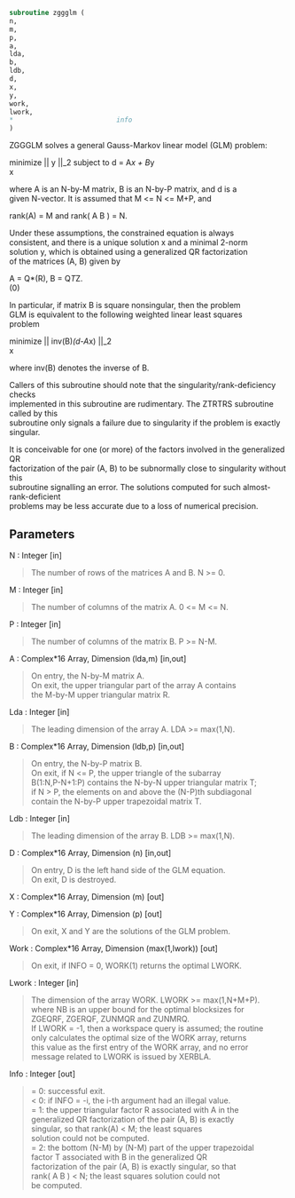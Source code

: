 ```fortran  
subroutine zggglm (  
n,  
m,  
p,  
a,  
lda,  
b,  
ldb,  
d,  
x,  
y,  
work,  
lwork,  
*                          info  
)  
```  
  
ZGGGLM solves a general Gauss-Markov linear model (GLM) problem:  
  
minimize || y ||_2   subject to   d = A*x + B*y  
x  
  
where A is an N-by-M matrix, B is an N-by-P matrix, and d is a  
given N-vector. It is assumed that M <= N <= M+P, and  
  
rank(A) = M    and    rank( A B ) = N.  
  
Under these assumptions, the constrained equation is always  
consistent, and there is a unique solution x and a minimal 2-norm  
solution y, which is obtained using a generalized QR factorization  
of the matrices (A, B) given by  
  
A = Q*(R),   B = Q*T*Z.  
(0)  
  
In particular, if matrix B is square nonsingular, then the problem  
GLM is equivalent to the following weighted linear least squares  
problem  
  
minimize || inv(B)*(d-A*x) ||_2  
x  
  
where inv(B) denotes the inverse of B.  
  
Callers of this subroutine should note that the singularity/rank-deficiency checks  
implemented in this subroutine are rudimentary. The ZTRTRS subroutine called by this  
subroutine only signals a failure due to singularity if the problem is exactly singular.  
  
It is conceivable for one (or more) of the factors involved in the generalized QR  
factorization of the pair (A, B) to be subnormally close to singularity without this  
subroutine signalling an error. The solutions computed for such almost-rank-deficient  
problems may be less accurate due to a loss of numerical precision.  
  
  
## Parameters  
N : Integer [in]  
> The number of rows of the matrices A and B.  N >= 0.  
  
M : Integer [in]  
> The number of columns of the matrix A.  0 <= M <= N.  
  
P : Integer [in]  
> The number of columns of the matrix B.  P >= N-M.  
  
A : Complex*16 Array, Dimension (lda,m) [in,out]  
> On entry, the N-by-M matrix A.  
> On exit, the upper triangular part of the array A contains  
> the M-by-M upper triangular matrix R.  
  
Lda : Integer [in]  
> The leading dimension of the array A. LDA >= max(1,N).  
  
B : Complex*16 Array, Dimension (ldb,p) [in,out]  
> On entry, the N-by-P matrix B.  
> On exit, if N <= P, the upper triangle of the subarray  
> B(1:N,P-N+1:P) contains the N-by-N upper triangular matrix T;  
> if N > P, the elements on and above the (N-P)th subdiagonal  
> contain the N-by-P upper trapezoidal matrix T.  
  
Ldb : Integer [in]  
> The leading dimension of the array B. LDB >= max(1,N).  
  
D : Complex*16 Array, Dimension (n) [in,out]  
> On entry, D is the left hand side of the GLM equation.  
> On exit, D is destroyed.  
  
X : Complex*16 Array, Dimension (m) [out]  
  
Y : Complex*16 Array, Dimension (p) [out]  
> On exit, X and Y are the solutions of the GLM problem.  
  
Work : Complex*16 Array, Dimension (max(1,lwork)) [out]  
> On exit, if INFO = 0, WORK(1) returns the optimal LWORK.  
  
Lwork : Integer [in]  
> The dimension of the array WORK. LWORK >= max(1,N+M+P).  
> where NB is an upper bound for the optimal blocksizes for  
> ZGEQRF, ZGERQF, ZUNMQR and ZUNMRQ.  
> If LWORK = -1, then a workspace query is assumed; the routine  
> only calculates the optimal size of the WORK array, returns  
> this value as the first entry of the WORK array, and no error  
> message related to LWORK is issued by XERBLA.  
  
Info : Integer [out]  
> = 0:  successful exit.  
> < 0:  if INFO = -i, the i-th argument had an illegal value.  
> = 1:  the upper triangular factor R associated with A in the  
> generalized QR factorization of the pair (A, B) is exactly  
> singular, so that rank(A) < M; the least squares  
> solution could not be computed.  
> = 2:  the bottom (N-M) by (N-M) part of the upper trapezoidal  
> factor T associated with B in the generalized QR  
> factorization of the pair (A, B) is exactly singular, so that  
> rank( A B ) < N; the least squares solution could not  
> be computed.  
  
